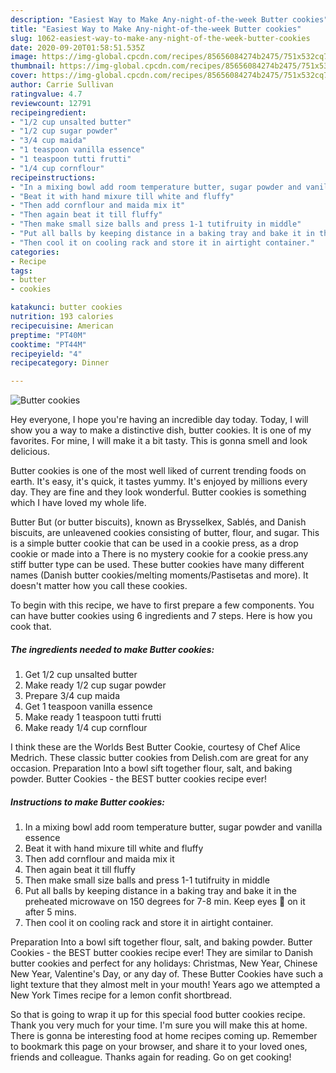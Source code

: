 ```yaml
---
description: "Easiest Way to Make Any-night-of-the-week Butter cookies"
title: "Easiest Way to Make Any-night-of-the-week Butter cookies"
slug: 1062-easiest-way-to-make-any-night-of-the-week-butter-cookies
date: 2020-09-20T01:58:51.535Z
image: https://img-global.cpcdn.com/recipes/85656084274b2475/751x532cq70/butter-cookies-recipe-main-photo.jpg
thumbnail: https://img-global.cpcdn.com/recipes/85656084274b2475/751x532cq70/butter-cookies-recipe-main-photo.jpg
cover: https://img-global.cpcdn.com/recipes/85656084274b2475/751x532cq70/butter-cookies-recipe-main-photo.jpg
author: Carrie Sullivan
ratingvalue: 4.7
reviewcount: 12791
recipeingredient:
- "1/2 cup unsalted butter"
- "1/2 cup sugar powder"
- "3/4 cup maida"
- "1 teaspoon vanilla essence"
- "1 teaspoon tutti frutti"
- "1/4 cup cornflour"
recipeinstructions:
- "In a mixing bowl add room temperature butter, sugar powder and vanilla essence"
- "Beat it with hand mixure till white and fluffy"
- "Then add cornflour and maida mix it"
- "Then again beat it till fluffy"
- "Then make small size balls and press 1-1 tutifruity in middle"
- "Put all balls by keeping distance in a baking tray and bake it in the preheated microwave on 150 degrees for 7-8 min. Keep eyes 👀 on it after 5 mins."
- "Then cool it on cooling rack and store it in airtight container."
categories:
- Recipe
tags:
- butter
- cookies

katakunci: butter cookies 
nutrition: 193 calories
recipecuisine: American
preptime: "PT40M"
cooktime: "PT44M"
recipeyield: "4"
recipecategory: Dinner

---
```



![Butter cookies](https://img-global.cpcdn.com/recipes/85656084274b2475/751x532cq70/butter-cookies-recipe-main-photo.jpg)

Hey everyone, I hope you're having an incredible day today. Today, I will show you a way to make a distinctive dish, butter cookies. It is one of my favorites. For mine, I will make it a bit tasty. This is gonna smell and look delicious.

Butter cookies is one of the most well liked of current trending foods on earth. It's easy, it's quick, it tastes yummy. It's enjoyed by millions every day. They are fine and they look wonderful. Butter cookies is something which I have loved my whole life.

Butter But (or butter biscuits), known as Brysselkex, Sablés, and Danish biscuits, are unleavened cookies consisting of butter, flour, and sugar. This is a simple butter cookie that can be used in a cookie press, as a drop cookie or made into a There is no mystery cookie for a cookie press.any stiff butter type can be used. These butter cookies have many different names (Danish butter cookies/melting moments/Pastisetas and more). It doesn&#39;t matter how you call these cookies.


To begin with this recipe, we have to first prepare a few components. You can have butter cookies using 6 ingredients and 7 steps. Here is how you cook that.

<!--inarticleads1-->

##### The ingredients needed to make Butter cookies:

1. Get 1/2 cup unsalted butter
1. Make ready 1/2 cup sugar powder
1. Prepare 3/4 cup maida
1. Get 1 teaspoon vanilla essence
1. Make ready 1 teaspoon tutti frutti
1. Make ready 1/4 cup cornflour


I think these are the Worlds Best Butter Cookie, courtesy of Chef Alice Medrich. These classic butter cookies from Delish.com are great for any occasion. Preparation Into a bowl sift together flour, salt, and baking powder. Butter Cookies - the BEST butter cookies recipe ever! 

<!--inarticleads2-->

##### Instructions to make Butter cookies:

1. In a mixing bowl add room temperature butter, sugar powder and vanilla essence
1. Beat it with hand mixure till white and fluffy
1. Then add cornflour and maida mix it
1. Then again beat it till fluffy
1. Then make small size balls and press 1-1 tutifruity in middle
1. Put all balls by keeping distance in a baking tray and bake it in the preheated microwave on 150 degrees for 7-8 min. Keep eyes 👀 on it after 5 mins.
1. Then cool it on cooling rack and store it in airtight container.


Preparation Into a bowl sift together flour, salt, and baking powder. Butter Cookies - the BEST butter cookies recipe ever! They are similar to Danish butter cookies and perfect for any holidays: Christmas, New Year, Chinese New Year, Valentine&#39;s Day, or any day of. These Butter Cookies have such a light texture that they almost melt in your mouth! Years ago we attempted a New York Times recipe for a lemon confit shortbread. 

So that is going to wrap it up for this special food butter cookies recipe. Thank you very much for your time. I'm sure you will make this at home. There is gonna be interesting food at home recipes coming up. Remember to bookmark this page on your browser, and share it to your loved ones, friends and colleague. Thanks again for reading. Go on get cooking!
